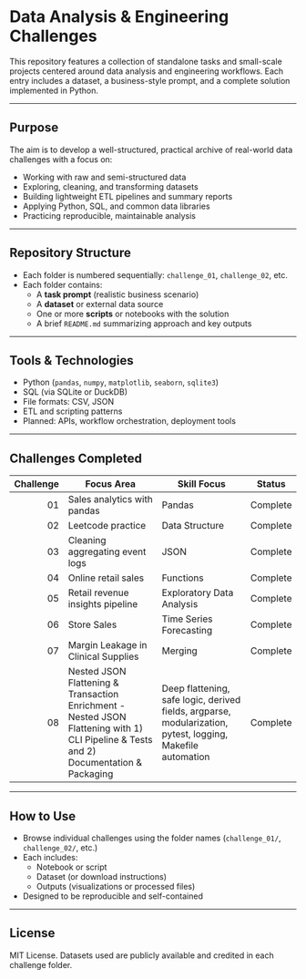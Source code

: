 # Data Analysis & Engineering Challenges

This repository features a collection of standalone tasks and small-scale projects centered around data analysis and engineering workflows. Each entry includes a dataset, a business-style prompt, and a complete solution implemented in Python.

---

## Purpose

The aim is to develop a well-structured, practical archive of real-world data challenges with a focus on:

- Working with raw and semi-structured data
- Exploring, cleaning, and transforming datasets
- Building lightweight ETL pipelines and summary reports
- Applying Python, SQL, and common data libraries
- Practicing reproducible, maintainable analysis

---

## Repository Structure

- Each folder is numbered sequentially: `challenge_01`, `challenge_02`, etc.
- Each folder contains:
  - A **task prompt** (realistic business scenario)
  - A **dataset** or external data source
  - One or more **scripts** or notebooks with the solution
  - A brief `README.md` summarizing approach and key outputs

---

## Tools & Technologies

- Python (`pandas`, `numpy`, `matplotlib`, `seaborn`, `sqlite3`)
- SQL (via SQLite or DuckDB)
- File formats: CSV, JSON
- ETL and scripting patterns
- Planned: APIs, workflow orchestration, deployment tools

---

## Challenges Completed

| Challenge | Focus Area | Skill Focus | Status |
|----------:|------------|------|--------|
| 01        | Sales analytics with pandas | Pandas | Complete |
| 02        | Leetcode practice | Data Structure | Complete |
| 03        | Cleaning aggregating event logs | JSON | Complete |
| 04        | Online retail sales | Functions | Complete |
| 05        | Retail revenue insights pipeline | Exploratory Data Analysis | Complete |
| 06        | Store Sales | Time Series Forecasting | Complete |
| 07        | Margin Leakage in Clinical Supplies | Merging | Complete |
| 08        | Nested JSON Flattening & Transaction Enrichment - Nested JSON Flattening with 1) CLI Pipeline & Tests and 2) Documentation & Packaging | Deep flattening, safe logic, derived fields, argparse, modularization, pytest, logging, Makefile automation | Complete |

---

## How to Use

- Browse individual challenges using the folder names (`challenge_01/`, `challenge_02/`, etc.)
- Each includes:
  - Notebook or script
  - Dataset (or download instructions)
  - Outputs (visualizations or processed files)
- Designed to be reproducible and self-contained

---

## License

MIT License. Datasets used are publicly available and credited in each challenge folder.

